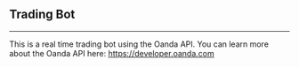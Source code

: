## Trading Bot ##
---

This is a real time trading bot using the Oanda API. You can learn more about the Oanda API here: https://developer.oanda.com


